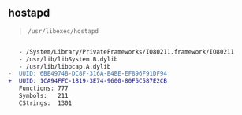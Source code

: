 ## hostapd

> `/usr/libexec/hostapd`

```diff

   - /System/Library/PrivateFrameworks/IO80211.framework/IO80211
   - /usr/lib/libSystem.B.dylib
   - /usr/lib/libpcap.A.dylib
-  UUID: 6BE4974B-DC8F-316A-B4BE-EF896F91DF94
+  UUID: 1CA94FFC-1819-3E74-9600-80F5C587E2CB
   Functions: 777
   Symbols:   211
   CStrings:  1301

```
